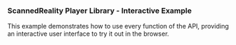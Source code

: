 ### ScannedReality Player Library - Interactive Example ###

This example demonstrates how to use every function of the API, providing an interactive user interface to try it out in the browser.
